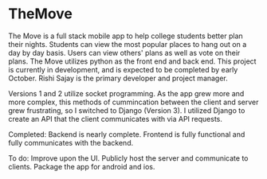 # TheMove
The Move is a full stack mobile app to help college students better plan their nights. Students can view the most popular places to hang out on a day by day basis. Users can view others' plans as well as vote on their plans. 
The Move utilizes python as the front end and back end. 
This project is currently in development, and is expected to be completed by early October. Rishi Sajay is the primary developer and project manager. 

Versions 1 and 2 utilize socket programming. As the app grew more and more complex, this methods of cummincation between the client and server grew frustrating, so I switched to Django (Version 3). I utilized Django to create an API that the client communicates with via API requests.

Completed: Backend is nearly complete. Frontend is fully functional and fully communicates with the backend. 

To do: 
Improve upon the UI.
Publicly host the server and communicate to clients.
Package the app for android and ios.
